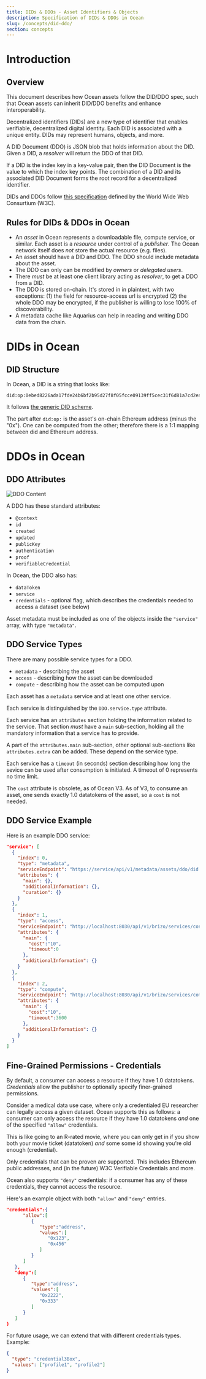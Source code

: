 ```yaml
---
title: DIDs & DDOs - Asset Identifiers & Objects
description: Specification of DIDs & DDOs in Ocean
slug: /concepts/did-ddo/
section: concepts
---
```


# Introduction

## Overview

This document describes how Ocean assets follow the DID/DDO spec, such that Ocean assets can inherit DID/DDO benefits and enhance interoperability. 

Decentralized identifiers (DIDs) are a new type of identifier that enables verifiable, decentralized digital identity. Each DID is associated with a unique entity. DIDs may represent humans, objects, and more.

A DID Document (DDO) is JSON blob that holds information about the DID. Given a DID, a _resolver_ will return the DDO of that DID.

If a DID is the index key in a key-value pair, then the DID Document is the value to which the index key points.
The combination of a DID and its associated DID Document forms the root record for a decentralized identifier.

DIDs and DDOs follow [this specification](https://w3c-ccg.github.io/did-spec/) defined by the World Wide Web Consurtium (W3C).

## Rules for DIDs & DDOs in Ocean

- An _asset_ in Ocean represents a downloadable file, compute service, or similar. Each asset is a _resource_ under control of a _publisher_. The Ocean network itself does _not_ store the actual resource (e.g. files).
- An asset should have a DID and DDO. The DDO should include metadata about the asset.
- The DDO can only can be modified by _owners_ or _delegated users_.
- There _must_ be at least one client library acting as _resolver_, to get a DDO from a DID.
- The DDO is stored on-chain. It's stored in in plaintext, with two exceptions: (1) the field for resource-access url is encrypted (2) the whole DDO may be encrypted, if the publisher is willing to lose 100% of discoverability.
- A metadata cache like Aquarius can help in reading and writing DDO data from the chain.

# DIDs in Ocean

## DID Structure

In Ocean, a DID is a string that looks like:

```text
did:op:0ebed8226ada17fde24b6bf2b95d27f8f05fcce09139ff5cec31f6d81a7cd2ea
```

It follows [the generic DID scheme](https://w3c-ccg.github.io/did-spec/#the-generic-did-scheme).

The part after `did:op:` is the asset's on-chain Ethereum address (minus the "0x"). One can be computed from the other; therefore there is a 1:1 mapping between did and Ethereum address.

# DDOs in Ocean

## DDO Attributes

![DDO Content](images/ddo-content.png)

A DDO has these standard attributes:

- `@context`
- `id`
- `created`
- `updated`
- `publicKey`
- `authentication`
- `proof`
- `verifiableCredential`

In Ocean, the DDO also has:
- `dataToken`
- `service`
- `credentials` - optional flag, which describes the credentials needed to access a dataset (see below)

Asset metadata must be included as one of the objects inside the `"service"` array, with type `"metadata"`.

## DDO Service Types

There are many possible service types for a DDO.

- `metadata` - describing the asset
- `access` - describing how the asset can be downloaded
- `compute` - describing how the asset can be computed upon

Each asset has a `metadata` service and at least one other service.

Each service is distinguished by the `DDO.service.type` attribute.

Each service has an `attributes` section holding the information related to the service. That section _must_ have a `main` sub-section, holding all the mandatory information that a service has to provide.

A part of the `attributes.main` sub-section, other optional sub-sections like `attributes.extra` can be added. These depend on the service type.

Each service has a `timeout` (in seconds) section describing how long the sevice can be used after consumption is initiated. A timeout of 0 represents no time limit.

The `cost` attribute is obsolete, as of Ocean V3. As of V3, to consume an asset, one sends exactly 1.0 datatokens of the asset, so a `cost` is not needed.

## DDO Service Example

Here is an example DDO service:

```json
"service": [
  {
    "index": 0,
    "type": "metadata",
    "serviceEndpoint": "https://service/api/v1/metadata/assets/ddo/did:op:0ebed8226ada17fde24b6bf2b95d27f8f05fcce09139ff5cec31f6d81a7cd2ea",
    "attributes": {
      "main": {},
      "additionalInformation": {},
      "curation": {}
    }
  },
  {
    "index": 1,
    "type": "access",
    "serviceEndpoint": "http://localhost:8030/api/v1/brizo/services/consume",
    "attributes": {
      "main": {
        "cost":"10",
        "timeout":0
      },
      "additionalInformation": {}
    }
  },
  {
    "index": 2,
    "type": "compute",
    "serviceEndpoint": "http://localhost:8030/api/v1/brizo/services/compute",
    "attributes": {
      "main": {
        "cost":"10",
        "timeout":3600
      },
      "additionalInformation": {}
    }
  }
]
```

## Fine-Grained Permissions - Credentials

By default, a consumer can access a resource if they have 1.0 datatokens. _Credentials_ allow the publisher to optionally specify finer-grained permissions.

Consider a medical data use case, where only a credentialed EU researcher can legally access a given dataset. Ocean supports this as follows: a consumer can only access the resource if they have 1.0 datatokens _and_ one of the specified `"allow"` credentials.

This is like going to an R-rated movie, where you can only get in if you show both your movie ticket (datatoken) _and_ some some id showing you're old enough (credential).

Only credentials that can be proven are supported. This includes Ethereum public addresses, and (in the future) W3C Verifiable Credentials and more.

Ocean also supports `"deny"` credentials: if a consumer has any of these credentials, they cannot access the resource.

Here's an example object with both `"allow"` and `"deny"` entries.

```json
"credentials":{
      "allow":[
         {
            "type":"address",
            "values":[
               "0x123",
               "0x456"
            ]
         }
      ]
   },
   "deny":[
      {
         "type":"address",
         "values":[
            "0x2222",
            "0x333"
         ]
      }
   ]
}
```

For future usage, we can extend that with different credentials types. Example:

```json
{
  "type": "credential3Box",
  "values": ["profile1", "profile2"]
}
```
